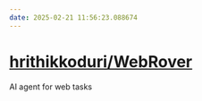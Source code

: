 ```yaml
---
date: 2025-02-21 11:56:23.088674
---
```


# [hrithikkoduri/WebRover](https://github.com/hrithikkoduri/WebRover)

AI agent for web tasks